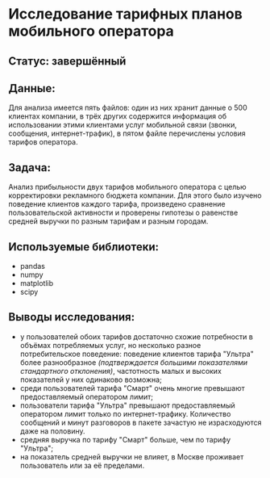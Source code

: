 # Исследование тарифных планов мобильного оператора
## Статус: завершённый
## Данные:
Для анализа имеется пять файлов: один из них хранит данные о 500 клиентах компании, в трёх других содержится информация об использовании этими клиентами услуг мобильной связи (звонки, сообщения, интернет-трафик), в пятом файле перечислены условия тарифов оператора.
## Задача:
Анализ прибыльности двух тарифов мобильного оператора с целью корректировки рекламного бюджета компании. Для этого было изучено поведение клиентов каждого тарифа, произведено сравнение пользовательской активности и проверены гипотезы о равенстве средней выручки по разным тарифам и разным городам.
## Используемые библиотеки:
- pandas 
- numpy 
- matplotlib 
- scipy
## Выводы исследования:
- у пользователей обоих тарифов достаточно схожие потребности в объёмах потребляемых услуг, но несколько разное потребительское поведение: поведение клиентов тарифа "Ультра" более разнообразное *(подтверждается большими показателями стандартного отклонения)*, частотность малых и высоких показателей у них одинаково возможна;
- среди пользователей тарифа "Смарт" очень многие превышают предоставляемый оператором лимит;
- пользователи тарифа "Ультра" превышают предоставляемый оператором лимит только по интернет-трафику. Количество сообщений и минут разговоров в пакете зачастую не израсходуются даже на половину.
- средняя выручка по тарифу "Смарт" больше, чем по тарифу "Ультра";
- на показатель средней выручки не влияет, в Москве проживает пользователь или за её пределами.
